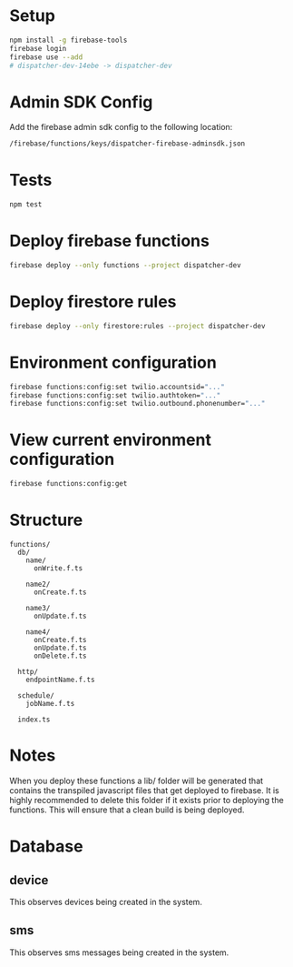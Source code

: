 # Setup
```bash
npm install -g firebase-tools
firebase login
firebase use --add
# dispatcher-dev-14ebe -> dispatcher-dev
```

# Admin SDK Config
Add the firebase admin sdk config to the following location:

```bash
/firebase/functions/keys/dispatcher-firebase-adminsdk.json
```

# Tests
```bash
npm test
```

# Deploy firebase functions

```bash
firebase deploy --only functions --project dispatcher-dev
```

# Deploy firestore rules

```bash
firebase deploy --only firestore:rules --project dispatcher-dev
```

# Environment configuration
```bash
firebase functions:config:set twilio.accountsid="..."
firebase functions:config:set twilio.authtoken="..."
firebase functions:config:set twilio.outbound.phonenumber="..."
```

# View current environment configuration
```bash
firebase functions:config:get
```

# Structure
```
functions/
  db/
    name/
      onWrite.f.ts

    name2/
      onCreate.f.ts

    name3/
      onUpdate.f.ts

    name4/
      onCreate.f.ts
      onUpdate.f.ts
      onDelete.f.ts

  http/
    endpointName.f.ts

  schedule/
    jobName.f.ts

  index.ts
```

# Notes
When you deploy these functions a lib/ folder will be generated that contains the transpiled javascript files that get deployed to firebase.
It is highly recommended to delete this folder if it exists prior to deploying the functions. This will ensure that a clean build is being deployed.

# Database

## device
This observes devices being created in the system.

## sms
This observes sms messages being created in the system.